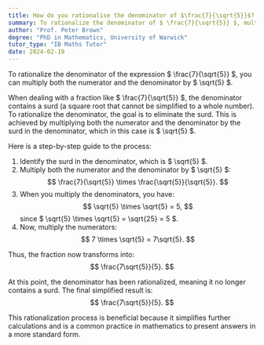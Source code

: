```yaml
---
title: How do you rationalise the denominator of $\frac{7}{\sqrt{5}}$?
summary: To rationalize the denominator of $ \frac{7}{\sqrt{5}} $, multiply both the numerator and denominator by $ \sqrt{5} $.
author: "Prof. Peter Brown"
degree: "PhD in Mathematics, University of Warwick"
tutor_type: "IB Maths Tutor"
date: 2024-02-19
---
```


To rationalize the denominator of the expression $ \frac{7}{\sqrt{5}} $, you can multiply both the numerator and the denominator by $ \sqrt{5} $.

When dealing with a fraction like $ \frac{7}{\sqrt{5}} $, the denominator contains a surd (a square root that cannot be simplified to a whole number). To rationalize the denominator, the goal is to eliminate the surd. This is achieved by multiplying both the numerator and the denominator by the surd in the denominator, which in this case is $ \sqrt{5} $.

Here is a step-by-step guide to the process:

1. Identify the surd in the denominator, which is $ \sqrt{5} $.
2. Multiply both the numerator and the denominator by $ \sqrt{5} $:
$$
\frac{7}{\sqrt{5}} \times \frac{\sqrt{5}}{\sqrt{5}}.
$$
3. When you multiply the denominators, you have:
$$
\sqrt{5} \times \sqrt{5} = 5,
$$
since $ \sqrt{5} \times \sqrt{5} = \sqrt{25} = 5 $.
4. Now, multiply the numerators:
$$
7 \times \sqrt{5} = 7\sqrt{5}.
$$

Thus, the fraction now transforms into:
$$
\frac{7\sqrt{5}}{5}.
$$

At this point, the denominator has been rationalized, meaning it no longer contains a surd. The final simplified result is:
$$
\frac{7\sqrt{5}}{5}.
$$

This rationalization process is beneficial because it simplifies further calculations and is a common practice in mathematics to present answers in a more standard form.
    